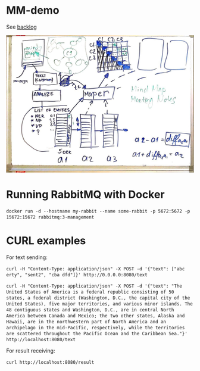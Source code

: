 # MM-demo

See [backlog](https://docs.google.com/spreadsheets/d/1uTqkZLnjPkgGWoH3Vkg3unEWrG3S-EqRwAIhGvOchUg/edit?usp=sharing) 

<img src="notes/boadr1.jpg" alt="Boadr1">

# Running RabbitMQ with Docker
```
docker run -d --hostname my-rabbit --name some-rabbit -p 5672:5672 -p 15672:15672 rabbitmq:3-management
```

# CURL examples

For text sending:
```
curl -H "Content-Type: application/json" -X POST -d '{"text": ["abc erty", "sent2", "cba dfd"]}' http://0.0.0.0:8080/text
```
```
curl -H "Content-Type: application/json" -X POST -d '{"text": "The United States of America is a federal republic consisting of 50 states, a federal district (Washington, D.C., the capital city of the United States), five major territories, and various minor islands. The 48 contiguous states and Washington, D.C., are in central North America between Canada and Mexico; the two other states, Alaska and Hawaii, are in the northwestern part of North America and an archipelago in the mid-Pacific, respectively, while the territories are scattered throughout the Pacific Ocean and the Caribbean Sea."}' http://localhost:8080/text
```
For result receiving:
```
curl http://localhost:8080/result
```
